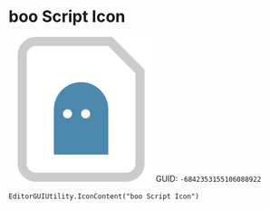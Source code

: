 # boo Script Icon
![](/img/boo%20Script%20Icon.png)
GUID: `-6842353155106088922`
```
EditorGUIUtility.IconContent("boo Script Icon")
```

